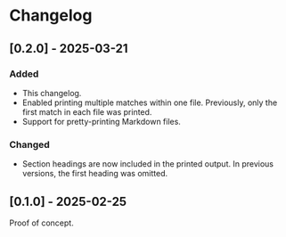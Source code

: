Changelog
=========

[0.2.0] - 2025-03-21
--------------------
### Added
- This changelog.
- Enabled printing multiple matches within one file.
  Previously, only the first match in each file was printed.
- Support for pretty-printing Markdown files.

### Changed
- Section headings are now included in the printed output.
  In previous versions, the first heading was omitted.

[0.1.0] - 2025-02-25
--------------------
Proof of concept.
